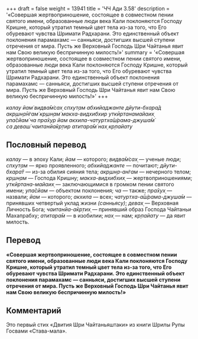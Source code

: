 +++
draft = false
weight = 13941
title = 'ЧЧ Ади 3.58'
description = '«Совершая жертвоприношение, состоящее в совместном пении святого имени, образованные люди века Кали поклоняются Господу Кришне, который утратил темный цвет тела из-за того, что Его обуревают чувства Шримати Радхарани. Это единственный объект поклонения парамахамс — санньяси, достигших высшей ступени отречения от мира. Пусть же Верховный Господь Шри Чайтанья явит нам Свою великую беспричинную милость!»'
summary = '«Совершая жертвоприношение, состоящее в совместном пении святого имени, образованные люди века Кали поклоняются Господу Кришне, который утратил темный цвет тела из-за того, что Его обуревают чувства Шримати Радхарани. Это единственный объект поклонения парамахамс — санньяси, достигших высшей ступени отречения от мира. Пусть же Верховный Господь Шри Чайтанья явит нам Свою великую беспричинную милость!»'
+++

_калау йам̇ видва̄м̇сах̣ спхут̣ам абхийаджанте дйути-бхара̄д  
акр̣шн̣а̄н̇гам̇ кр̣шн̣ам̇ макха-видхибхир уткӣртанамайаих̣  
упа̄сйам̇ ча пра̄хур йам акхила-чатуртха̄ш́рама-джуша̄м̇  
са деваш́ чаитанйа̄кр̣тир атитара̄м̇ нах̣ кр̣пайату_

## Пословный перевод

_калау_ — в эпоху Кали; _йам_ — которого; _видва̄м̇сах̣_ — ученые люди; _спхут̣ам_ — ярко проявленного; _абхийаджанте_ — почитают; _дйути_\-_бхара̄т_ — из-за обилия сияния тела; _акр̣шн̣а_\-_ан̇гам_ — нечерного телом; _кр̣шн̣ам_ — Господа Кришну; _макха_\-_видхибхих̣_ — жертвоприношениями; _уткӣртана_\-_майаих̣_ — заключающимися в громком пении святого имени; _упа̄сйам_ — объектом поклонения; _ча_ — также; _пра̄хух̣_ — назвали; _йам_ — которого; _акхила_ — всех; _чатуртха_\-_а̄ш́рама_\-_джуша̄м_ — принявших четвертый уклад жизни _(санньясу)_; _девах̣_ — Верховная Личность Бога; _чаитанйа_\-_а̄кр̣тих̣_ — принявший образ Господа Чайтаньи Махапрабху; _атитара̄м_ — в изобилии; _нах̣_ — нам; _кр̣пайату_ — да явит милость.

## Перевод

**«Совершая жертвоприношение, состоящее в совместном пении святого имени, образованные люди века Кали поклоняются Господу Кришне, который утратил темный цвет тела из-за того, что Его обуревают чувства Шримати Радхарани. Это единственный объект поклонения парамахамс — санньяси, достигших высшей ступени отречения от мира. Пусть же Верховный Господь Шри Чайтанья явит нам Свою великую беспричинную милость!»**

## Комментарий

Это первый стих «Двития Шри Чайтаньяштаки» из книги Шрилы Рупы Госвами «Става-мала».
